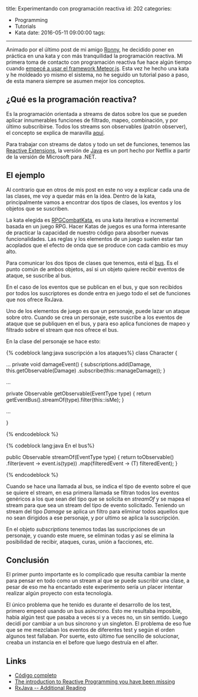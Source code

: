 title: Experimentando con programación reactiva
id: 202
categories:
  - Programming
  - Tutorials
  - Kata
date: 2016-05-11 09:00:00
tags:
---
Animado por el último post de mi amigo [Ronny](http://ronnyancorini.es/blog/index.php/2016/05/14/learning-reactive-programming/), he decidido poner en práctica en una kata y con más tranquilidad la programación reactiva.<!-- more --> Mi primera toma de contacto con programación reactiva fue hace algún tiempo cuando [empecé a usar el framework Meteor.js](https://github.com/jdvr/DataBaseSchemaDesigner). Esta vez he hecho una kata y he moldeado yo mismo el sistema, no he seguido un tutorial paso a paso, de esta manera siempre se asumen mejor los conceptos.

## ¿Qué es la programación reactiva? 

Es la programación orientada a streams de datos sobre los que se pueden aplicar innumerables funciones de filtrado, mapeo, combinación,  y por último subscribirse. Todos los streams son observables (patrón observer),  el concepto se explica de maravilla [aquí](https://gist.github.com/staltz/868e7e9bc2a7b8c1f754). 

Para trabajar con streams de datos y todo un set de funciones, tenemos las [Reactive Extensions](https://github.com/ReactiveX), la versión de [Java](https://github.com/ReactiveX/RxJava) es un port hecho por Netflix a partir de la versión de Microsoft para .NET. 



## El ejemplo

Al contrario que en otros de mis post en este no voy a explicar cada una de las clases, me voy a quedar más en la idea. Dentro de la kata, principalmente vamos a encontrar dos tipos de clases, los eventos y los objetos que se suscriben.

La kata elegida es [RPGCombatKata](http://www.slideshare.net/DanielOjedaLoisel/rpg-combat-kata), es una kata iterativa  e incremental basada en un juego RPG. Hacer Katas de juegos es una forma interesante de practicar la capacidad de nuestro código para absorber nuevas funcionalidades. Las reglas y los elementos de un juego suelen estar tan acoplados que el efecto de onda que se produce con cada cambio es muy alto.

Para comunicar los dos tipos de clases que tenemos, está el [bus](https://github.com/jdvr/RxJava-RPGCombatKata/blob/master/src/main/java/es/juandavidvega/rpgcombat/engine/events/EventBus.java). Es el punto común de ambos objetos, así si un objeto quiere recibir eventos de ataque, se suscribe al bus.

En el caso de los eventos que se publican en el bus, y que son recibidos por todos los suscriptores es donde entra en juego todo el set de funciones que nos ofrece RxJava. 

Uno de los elementos de juego es que un personaje, puede lazar un ataque sobre otro.  Cuando se crea un personaje, este suscribe a los eventos de ataque que se publiquen en el bus, y para eso aplica funciones de mapeo y filtrado sobre el stream que nos ofrece el bus.

 En la clase del personaje se hace esto:

{% codeblock lang:java suscripción a los ataques%}
class Character {

 ...
private void damageEvent() {
    subscriptions.add(Damage,
    	this.<DamageEvent>getObservable(Damage)
        	.subscribe(this::manageDamage));
}

 ...

private <T extends Event> Observable<T> getObservable(EventType type) {
	return getEventBus().<T>streamOf(type).filter(this::isMe);
}

 ...

}

{% endcodeblock %}

{% codeblock lang:java En el bus%}


public <T> Observable<T>  streamOf(EventType type) {
    return toObservable()
           .filter(event -> event.is(type))
           .map(filteredEvent -> (T) filteredEvent);
}


{% endcodeblock %}

Cuando se hace una llamada al bus, se indica el tipo de evento sobre el que se quiere el stream, en esa primera llamada se filtran todos los eventos genéricos a los que sean del tipo que se solicita en *streamOf*  y se mapea el stream para que sea un stream del tipo de evento solicitado. Teniendo un stream del tipo *Damage* se aplica un filtro para eliminar todos aquellos que no sean dirigidos a ese personaje, y por ultimo se aplica la suscripción. 

En el objeto _subscriptions_ tenemos todas las suscripciones de un personaje, y cuando este muere, se eliminan todas y así se elimina la posibilidad de recibir, ataques, curas, unión a facciones, etc.


## Conclusión

El primer punto importante es lo complicado que resulta cambiar la mente para pensar en todo como un stream al que se puede suscribir una clase, a pesar de eso me ha encantado este experimento sería un placer intentar realizar algún proyecto con esta tecnología.

El único problema que he tenido es durante el desarrollo de los test, primero empecé usando un bus asíncrono.  Esto me resultaba imposible, había algún test que pasaba a veces si y a veces no, un sin sentido. Luego decidí por cambiar a un bus síncrono y un singleton. El problema de eso fue que se me mezclaban los eventos de diferentes test y según el orden algunos test fallaban. Por suerte, esto último fue sencillo de solucionar, creaba un instancia en el before que luego destruía en el after.

## Links

- [Código completo](https://github.com/jdvr/RxJava-RPGCombatKata)
- [The introduction to Reactive Programming you have been missing](https://gist.github.com/staltz/868e7e9bc2a7b8c1f754)
- [RxJava -- Additional Reading](https://github.com/ReactiveX/RxJava/wiki/Additional-Reading)